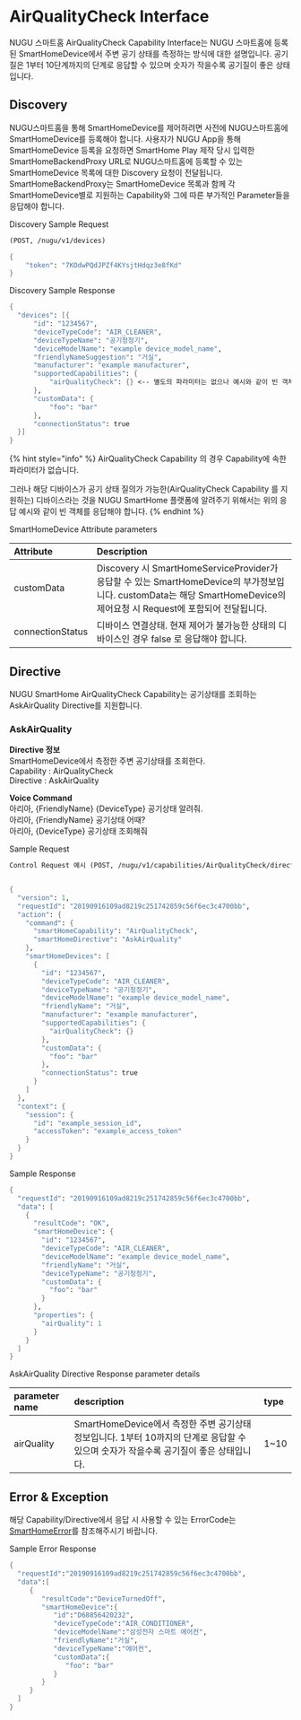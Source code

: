 # AirQualityCheck Interface

NUGU 스마트홈 AirQualityCheck Capability Interface는 NUGU 스마트홈에 등록된 SmartHomeDevice에서 주변 공기 상태를 측정하는 방식에 대한 설명입니다. 공기질은 1부터 10단계까지의 단계로 응답할 수 있으며 숫자가 작을수록 공기질이 좋은 상태입니다.

## Discovery

NUGU스마트홈을 통해 SmartHomeDevice를 제어하려면 사전에 NUGU스마트홈에 SmartHomeDevice를 등록해야 합니다. 사용자가 NUGU App을 통해 SmartHomeDevice 등록을 요청하면 SmartHome Play 제작 당시 입력한 SmartHomeBackendProxy URL로 NUGU스마트홈에 등록할 수 있는 SmartHomeDevice 목록에 대한 Discovery 요청이 전달됩니다. SmartHomeBackendProxy는 SmartHomeDevice 목록과 함께 각 SmartHomeDevice별로 지원하는 Capability와 그에 따른 부가적인 Parameter들을 응답해야 합니다.

Discovery Sample Request

```scheme
(POST, /nugu/v1/devices)

{
    "token": "7KOdwPQdJPZf4KYsjtHdqz3e8fKd"
}
```

Discovery Sample Response

```scheme
{
  "devices": [{
      "id": "1234567",
      "deviceTypeCode": "AIR_CLEANER",
      "deviceTypeName": "공기청정기",
      "deviceModelName": "example device_model_name",
      "friendlyNameSuggestion": "거실",
      "manufacturer": "example manufacturer",
      "supportedCapabilities": {
          "airQualityCheck": {} <-- 별도의 파라미터는 없으나 예시와 같이 빈 객체를 응답해야 함.
      },
      "customData": {
          "foo": "bar"
      },
      "connectionStatus": true
  }]
}
```

{% hint style="info" %}
AirQualityCheck Capability 의 경우 Capability에 속한 파라미터가 없습니다.

그러나 해당 디바이스가 공기 상태 질의가 가능한\(AirQualityCheck Capability 를 지원하는\) 디바이스라는 것을 NUGU SmartHome 플랫폼에 알려주기 위해서는 위의 응답 예시와 같이 빈 객체를 응답해야 합니다.
{% endhint %}

SmartHomeDevice Attribute parameters

| Attribute | Description |
| :--- | :--- |
| customData | Discovery 시 SmartHomeServiceProvider가 응답할 수 있는 SmartHomeDevice의 부가정보입니다. customData는 해당 SmartHomeDevice의 제어요청 시 Request에 포함되어 전달됩니다. |
| connectionStatus | 디바이스 연결상태. 현재 제어가 불가능한 상태의 디바이스인 경우 false 로 응답해야 합니다. |

## Directive

NUGU SmartHome AirQualityCheck Capability는 공기상태를 조회하는 AskAirQuality Directive를 지원합니다.

### AskAirQuality

**Directive 정보**  
SmartHomeDevice에서 측정한 주변 공기상태를 조회한다.  
Capability : AirQualityCheck  
Directive : AskAirQuality

**Voice Command**  
아리아, {FriendlyName} {DeviceType} 공기상태 알려줘.  
아리아, {FriendlyName} 공기상태 어때?  
아리아, {DeviceType} 공기상태 조회해줘

Sample Request

```scheme
Control Request 예시 (POST, /nugu/v1/capabilities/AirQualityCheck/directives/AskAirQuality)


{
  "version": 1,
  "requestId": "20190916109ad8219c251742859c56f6ec3c4700bb",
  "action": {
    "command": {
      "smartHomeCapability": "AirQualityCheck",
      "smartHomeDirective": "AskAirQuality"
    },
    "smartHomeDevices": [
      {
        "id": "1234567",
        "deviceTypeCode": "AIR_CLEANER",
        "deviceTypeName": "공기청정기",
        "deviceModelName": "example device_model_name",
        "friendlyName": "거실",
        "manufacturer": "example manufacturer",
        "supportedCapabilities": {
          "airQualityCheck": {}
        },
        "customData": {
          "foo": "bar"
        },
        "connectionStatus": true
      }
    ]
  },
  "context": {
    "session": {
      "id": "example_session_id",
      "accessToken": "example_access_token"
    }
  }
}
```

Sample Response

```scheme
{
  "requestId": "20190916109ad8219c251742859c56f6ec3c4700bb",
  "data": [
    {
      "resultCode": "OK",
      "smartHomeDevice": {
        "id": "1234567",
        "deviceTypeCode": "AIR_CLEANER",
        "deviceModelName": "example device_model_name",
        "friendlyName": "거실",
        "deviceTypeName": "공기청정기",
        "customData": {
          "foo": "bar"
        }
      },
      "properties": {
        "airQuality": 1
      }
    }
  ]
}
```

AskAirQuality Directive Response parameter details

| parameter name | description | type |
| :--- | :--- | :--- |
| airQuality | SmartHomeDevice에서 측정한 주변 공기상태정보입니다. 1부터 10까지의 단계로 응답할 수 있으며 숫자가 작을수록 공기질이 좋은 상태입니다. | 1~10 |

## Error & Exception

해당 Capability/Directive에서 응답 시 사용할 수 있는 ErrorCode는 [SmartHomeError](../smarthomeerror.md)를 참조해주시기 바랍니다.

Sample Error Response

```scheme
{
  "requestId":"20190916109ad8219c251742859c56f6ec3c4700bb",
  "data":[
     {
        "resultCode":"DeviceTurnedOff",
        "smartHomeDevice":{
           "id":"D68856420232",
           "deviceTypeCode":"AIR_CONDITIONER",
           "deviceModelName":"삼성전자 스마트 에어컨",
           "friendlyName":"거실",
           "deviceTypeName":"에어컨",
           "customData":{
              "foo": "bar"
           }
        }
     }
  ]
}
```

